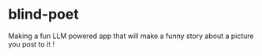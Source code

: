 # blind-poet
Making a fun LLM powered app that will make a funny story about a picture you post to it !
